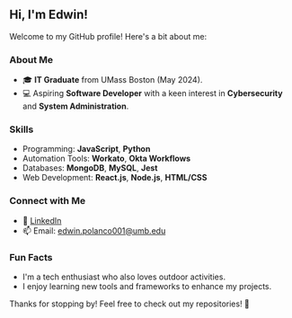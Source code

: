 ## Hi, I'm Edwin!
Welcome to my GitHub profile! Here's a bit about me:

### About Me
- 🎓 **IT Graduate** from UMass Boston (May 2024).
- 💻 Aspiring **Software Developer** with a keen interest in **Cybersecurity** and **System Administration**.

### Skills
- Programming: **JavaScript**, **Python**
- Automation Tools: **Workato**, **Okta Workflows**
- Databases: **MongoDB**, **MySQL**, **Jest**
- Web Development: **React.js**, **Node.js**, **HTML/CSS**

### Connect with Me
- 💼 [LinkedIn](https://www.linkedin.com/in/edwin-polanco)
- 📫 Email: edwin.polanco001@umb.edu

### Fun Facts
- I'm a tech enthusiast who also loves outdoor activities.
- I enjoy learning new tools and frameworks to enhance my projects.

Thanks for stopping by! Feel free to check out my repositories! 🚀
